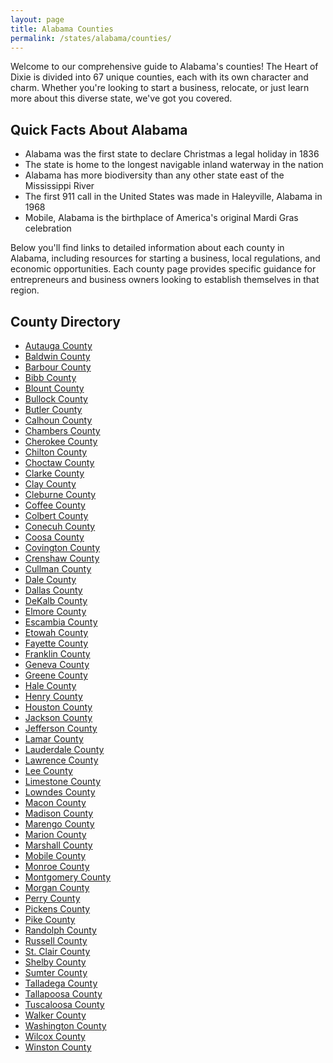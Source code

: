 ```yaml
---
layout: page
title: Alabama Counties
permalink: /states/alabama/counties/
---
```


<p>Welcome to our comprehensive guide to Alabama's counties! The Heart of Dixie is divided into 67 unique counties, each with its own character and charm. Whether you're looking to start a business, relocate, or just learn more about this diverse state, we've got you covered.</p>

<h2>Quick Facts About Alabama</h2>

<ul>
    <li>Alabama was the first state to declare Christmas a legal holiday in 1836</li>
    <li>The state is home to the longest navigable inland waterway in the nation</li>
    <li>Alabama has more biodiversity than any other state east of the Mississippi River</li>
    <li>The first 911 call in the United States was made in Haleyville, Alabama in 1968</li>
    <li>Mobile, Alabama is the birthplace of America's original Mardi Gras celebration</li>
</ul>

<p>Below you'll find links to detailed information about each county in Alabama, including resources for starting a business, local regulations, and economic opportunities. Each county page provides specific guidance for entrepreneurs and business owners looking to establish themselves in that region.</p>

<h2>County Directory</h2>
<style>
    .county-list {
        columns: 2;
        -webkit-columns: 2;
        -moz-columns: 2;
        list-style-position: inside;
    }
</style>

<ul>
    <li><a href="{{ '/states/alabama/autauga/' | relative_url }}">Autauga County</a></li>
    <li><a href="{{ '/states/alabama/baldwin/' | relative_url }}">Baldwin County</a></li>
    <li><a href="{{ '/states/alabama/barbour/' | relative_url }}">Barbour County</a></li>
    <li><a href="{{ '/states/alabama/bibb/' | relative_url }}">Bibb County</a></li>
    <li><a href="{{ '/states/alabama/blount/' | relative_url }}">Blount County</a></li>
    <li><a href="{{ '/states/alabama/bullock/' | relative_url }}">Bullock County</a></li>
    <li><a href="{{ '/states/alabama/butler/' | relative_url }}">Butler County</a></li>
    <li><a href="{{ '/states/alabama/calhoun/' | relative_url }}">Calhoun County</a></li>
    <li><a href="{{ '/states/alabama/chambers/' | relative_url }}">Chambers County</a></li>
    <li><a href="{{ '/states/alabama/cherokee/' | relative_url }}">Cherokee County</a></li>
    <li><a href="{{ '/states/alabama/chilton/' | relative_url }}">Chilton County</a></li>
    <li><a href="{{ '/states/alabama/choctaw/' | relative_url }}">Choctaw County</a></li>
    <li><a href="{{ '/states/alabama/clarke/' | relative_url }}">Clarke County</a></li>
    <li><a href="{{ '/states/alabama/clay/' | relative_url }}">Clay County</a></li>
    <li><a href="{{ '/states/alabama/cleburne/' | relative_url }}">Cleburne County</a></li>
    <li><a href="{{ '/states/alabama/coffee/' | relative_url }}">Coffee County</a></li>
    <li><a href="{{ '/states/alabama/colbert/' | relative_url }}">Colbert County</a></li>
    <li><a href="{{ '/states/alabama/conecuh/' | relative_url }}">Conecuh County</a></li>
    <li><a href="{{ '/states/alabama/coosa/' | relative_url }}">Coosa County</a></li>
    <li><a href="{{ '/states/alabama/covington/' | relative_url }}">Covington County</a></li>
    <li><a href="{{ '/states/alabama/crenshaw/' | relative_url }}">Crenshaw County</a></li>
    <li><a href="{{ '/states/alabama/cullman/' | relative_url }}">Cullman County</a></li>
    <li><a href="{{ '/states/alabama/dale/' | relative_url }}">Dale County</a></li>
    <li><a href="{{ '/states/alabama/dallas/' | relative_url }}">Dallas County</a></li>
    <li><a href="{{ '/states/alabama/dekalb/' | relative_url }}">DeKalb County</a></li>
    <li><a href="{{ '/states/alabama/elmore/' | relative_url }}">Elmore County</a></li>
    <li><a href="{{ '/states/alabama/escambia/' | relative_url }}">Escambia County</a></li>
    <li><a href="{{ '/states/alabama/etowah/' | relative_url }}">Etowah County</a></li>
    <li><a href="{{ '/states/alabama/fayette/' | relative_url }}">Fayette County</a></li>
    <li><a href="{{ '/states/alabama/franklin/' | relative_url }}">Franklin County</a></li>
    <li><a href="{{ '/states/alabama/geneva/' | relative_url }}">Geneva County</a></li>
    <li><a href="{{ '/states/alabama/greene/' | relative_url }}">Greene County</a></li>
    <li><a href="{{ '/states/alabama/hale/' | relative_url }}">Hale County</a></li>
    <li><a href="{{ '/states/alabama/henry/' | relative_url }}">Henry County</a></li>
    <li><a href="{{ '/states/alabama/houston/' | relative_url }}">Houston County</a></li>
    <li><a href="{{ '/states/alabama/jackson/' | relative_url }}">Jackson County</a></li>
    <li><a href="{{ '/states/alabama/jefferson/' | relative_url }}">Jefferson County</a></li>
    <li><a href="{{ '/states/alabama/lamar/' | relative_url }}">Lamar County</a></li>
    <li><a href="{{ '/states/alabama/lauderdale/' | relative_url }}">Lauderdale County</a></li>
    <li><a href="{{ '/states/alabama/lawrence/' | relative_url }}">Lawrence County</a></li>
    <li><a href="{{ '/states/alabama/lee/' | relative_url }}">Lee County</a></li>
    <li><a href="{{ '/states/alabama/limestone/' | relative_url }}">Limestone County</a></li>
    <li><a href="{{ '/states/alabama/lowndes/' | relative_url }}">Lowndes County</a></li>
    <li><a href="{{ '/states/alabama/macon/' | relative_url }}">Macon County</a></li>
    <li><a href="{{ '/states/alabama/madison/' | relative_url }}">Madison County</a></li>
    <li><a href="{{ '/states/alabama/marengo/' | relative_url }}">Marengo County</a></li>
    <li><a href="{{ '/states/alabama/marion/' | relative_url }}">Marion County</a></li>
    <li><a href="{{ '/states/alabama/marshall/' | relative_url }}">Marshall County</a></li>
    <li><a href="{{ '/states/alabama/mobile/' | relative_url }}">Mobile County</a></li>
    <li><a href="{{ '/states/alabama/monroe/' | relative_url }}">Monroe County</a></li>
    <li><a href="{{ '/states/alabama/montgomery/' | relative_url }}">Montgomery County</a></li>
    <li><a href="{{ '/states/alabama/morgan/' | relative_url }}">Morgan County</a></li>
    <li><a href="{{ '/states/alabama/perry/' | relative_url }}">Perry County</a></li>
    <li><a href="{{ '/states/alabama/pickens/' | relative_url }}">Pickens County</a></li>
    <li><a href="{{ '/states/alabama/pike/' | relative_url }}">Pike County</a></li>
    <li><a href="{{ '/states/alabama/randolph/' | relative_url }}">Randolph County</a></li>
    <li><a href="{{ '/states/alabama/russell/' | relative_url }}">Russell County</a></li>
    <li><a href="{{ '/states/alabama/st-clair/' | relative_url }}">St. Clair County</a></li>
    <li><a href="{{ '/states/alabama/shelby/' | relative_url }}">Shelby County</a></li>
    <li><a href="{{ '/states/alabama/sumter/' | relative_url }}">Sumter County</a></li>
    <li><a href="{{ '/states/alabama/talladega/' | relative_url }}">Talladega County</a></li>
    <li><a href="{{ '/states/alabama/tallapoosa/' | relative_url }}">Tallapoosa County</a></li>
    <li><a href="{{ '/states/alabama/tuscaloosa/' | relative_url }}">Tuscaloosa County</a></li>
    <li><a href="{{ '/states/alabama/walker/' | relative_url }}">Walker County</a></li>
    <li><a href="{{ '/states/alabama/washington/' | relative_url }}">Washington County</a></li>
    <li><a href="{{ '/states/alabama/wilcox/' | relative_url }}">Wilcox County</a></li>
    <li><a href="{{ '/states/alabama/winston/' | relative_url }}">Winston County</a></li>
</ul>
